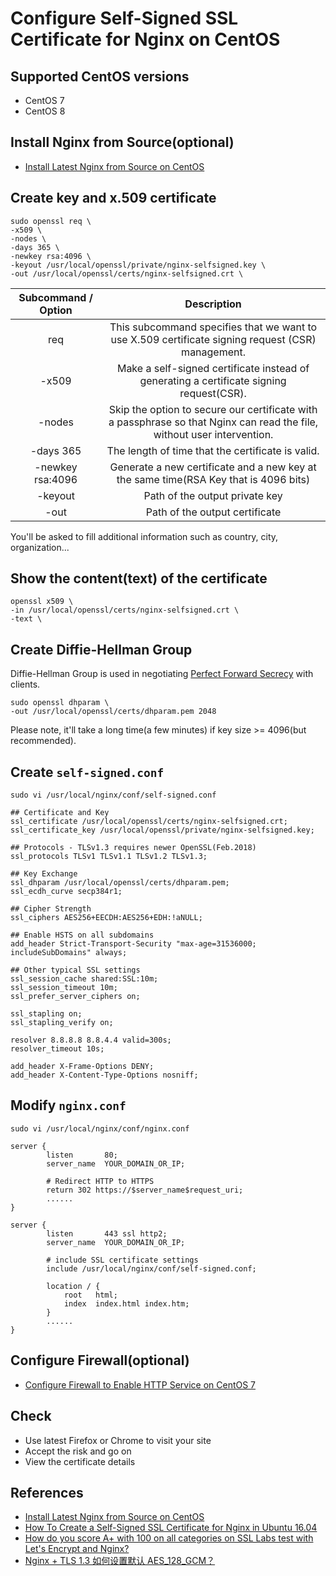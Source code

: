 # Configure Self-Signed SSL Certificate for Nginx on CentOS

## Supported CentOS versions
* CentOS 7
* CentOS 8

## Install Nginx from Source(optional) 
* [Install Latest Nginx from Source on CentOS](install-latest-nginx-from-source-on-centos.md)

## Create key and x.509 certificate
```
sudo openssl req \
-x509 \
-nodes \
-days 365 \
-newkey rsa:4096 \
-keyout /usr/local/openssl/private/nginx-selfsigned.key \
-out /usr/local/openssl/certs/nginx-selfsigned.crt \
```
| Subcommand / Option | Description |
| :--: | :--: |
| req | This subcommand specifies that we want to use X.509 certificate signing request (CSR) management. |
| -x509 | Make a self-signed certificate instead of generating a certificate signing request(CSR). |
| -nodes | Skip the option to secure our certificate with a passphrase so that Nginx can read the file, without user intervention. |
| -days 365 | The length of time that the certificate is valid. |
| -newkey rsa:4096 | Generate a new certificate and a new key at the same time(RSA Key that is 4096 bits) |
| -keyout | Path of the output private key |
| -out | Path of the output certificate |


You'll be asked to fill additional information such as country, city, organization...

## Show the content(text) of the certificate
```
openssl x509 \
-in /usr/local/openssl/certs/nginx-selfsigned.crt \
-text \
```

## Create Diffie-Hellman Group
Diffie-Hellman Group is used in negotiating [Perfect Forward Secrecy](https://en.wikipedia.org/wiki/Forward_secrecy) with clients.

```
sudo openssl dhparam \
-out /usr/local/openssl/certs/dhparam.pem 2048
```

Please note, it'll take a long time(a few minutes) if key size >= 4096(but recommended).

## Create `self-signed.conf`
```
sudo vi /usr/local/nginx/conf/self-signed.conf
```

```
## Certificate and Key
ssl_certificate /usr/local/openssl/certs/nginx-selfsigned.crt;
ssl_certificate_key /usr/local/openssl/private/nginx-selfsigned.key;

## Protocols - TLSv1.3 requires newer OpenSSL(Feb.2018)
ssl_protocols TLSv1 TLSv1.1 TLSv1.2 TLSv1.3;

## Key Exchange
ssl_dhparam /usr/local/openssl/certs/dhparam.pem;
ssl_ecdh_curve secp384r1;

## Cipher Strength
ssl_ciphers AES256+EECDH:AES256+EDH:!aNULL;

## Enable HSTS on all subdomains
add_header Strict-Transport-Security "max-age=31536000; includeSubDomains" always;

## Other typical SSL settings
ssl_session_cache shared:SSL:10m;
ssl_session_timeout 10m;
ssl_prefer_server_ciphers on;

ssl_stapling on;
ssl_stapling_verify on;

resolver 8.8.8.8 8.8.4.4 valid=300s;
resolver_timeout 10s;

add_header X-Frame-Options DENY;
add_header X-Content-Type-Options nosniff;
```

## Modify `nginx.conf`
```
sudo vi /usr/local/nginx/conf/nginx.conf
```

```
server {
        listen       80;
        server_name  YOUR_DOMAIN_OR_IP;

        # Redirect HTTP to HTTPS
        return 302 https://$server_name$request_uri;
        ......
}

server {
        listen       443 ssl http2;
        server_name  YOUR_DOMAIN_OR_IP;

        # include SSL certificate settings
        include /usr/local/nginx/conf/self-signed.conf;

        location / {
            root   html;
            index  index.html index.htm;
        }
        ......
}
```

## Configure Firewall(optional)
* [Configure Firewall to Enable HTTP Service on CentOS 7](https://github.com/northbright/Notes/blob/master/Linux/CentOS/network/Configure_Firewall_to_Enable_HTTP_Service_on_CentOS_7.md)

## Check
* Use latest Firefox or Chrome to visit your site
* Accept the risk and go on
* View the certificate details

## References
* [Install Latest Nginx from Source on CentOS](install-latest-nginx-from-source-on-centos.md)
* [How To Create a Self-Signed SSL Certificate for Nginx in Ubuntu 16.04](https://www.digitalocean.com/community/tutorials/how-to-create-a-self-signed-ssl-certificate-for-nginx-in-ubuntu-16-04)
* [How do you score A+ with 100 on all categories on SSL Labs test with Let's Encrypt and Nginx?](https://stackoverflow.com/questions/41930060/how-do-you-score-a-with-100-on-all-categories-on-ssl-labs-test-with-lets-encry)
* [Nginx + TLS 1.3 如何设置默认 AES_128_GCM？](https://www.v2ex.com/amp/t/547650)
